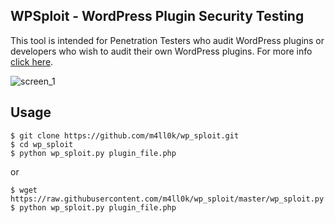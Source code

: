 ## WPSploit - WordPress Plugin Security Testing 

This tool is intended for Penetration Testers who audit WordPress plugins or developers who wish to audit their own WordPress plugins. For more info [click here](https://github.com/ethicalhack3r/wordpress_plugin_security_testing_cheat_sheet).

![screen_1](https://raw.githubusercontent.com/m4ll0k/wp_sploit/master/screen1.png)

## Usage
```
$ git clone https://github.com/m4ll0k/wp_sploit.git
$ cd wp_sploit
$ python wp_sploit.py plugin_file.php
```
or

```
$ wget https://raw.githubusercontent.com/m4ll0k/wp_sploit/master/wp_sploit.py
$ python wp_sploit.py plugin_file.php
```

